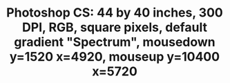 ---
ee_id: '4134'
site: '1'
type: '2'
url: 2014-018-photoshop-cs
title: 'Photoshop CS: 44 by 40 inches, 300 DPI, RGB, square pixels, default gradient
  "Spectrum", mousedown y=1520 x=4920, mouseup y=10400 x=5720'
year: '2014'
display_year: '2014'
medium: Chromogenic print
dims: 44x40in
pitch: ''
ps: ''
live_url: ''
related: ''
youtube: ''
related_code: ''
imgs: photoshop-cs-2014-018-full-database-FA.jpg
subheading: ''
download: ''
add_credit: ''
commission: ''
layout: things-i-made
---